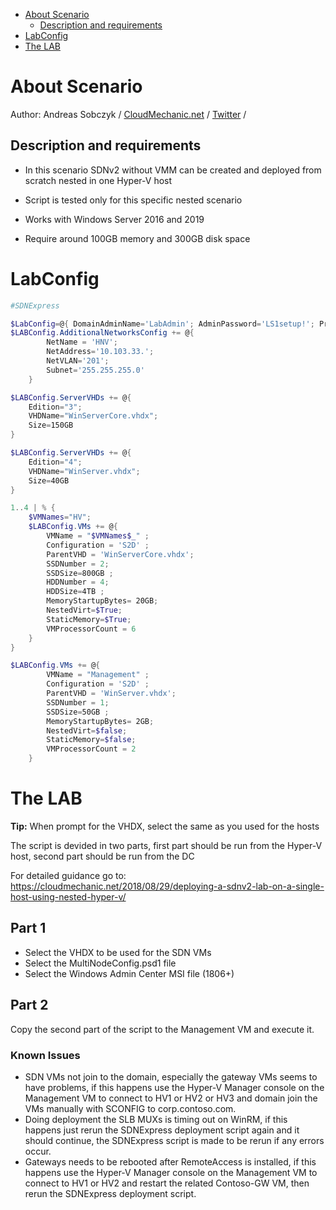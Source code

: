 <!-- TOC -->

- [About Scenario](#about-scenario)
    - [Description and requirements](#description-and-requirements)
- [LabConfig](#labconfig)
- [The LAB](#the-lab)

<!-- /TOC -->

# About Scenario 
Author: Andreas Sobczyk / [CloudMechanic.net](https://CloudMechanic.net) / [Twitter](http://twitter.com/Andreas_Sobczyk) / 

## Description and requirements
* In this scenario SDNv2 without VMM can be created and deployed from scratch nested in one Hyper-V host
* Script is tested only for this specific nested scenario
* Works with Windows Server 2016 and 2019

* Require around 100GB memory and 300GB disk space

# LabConfig

```PowerShell
#SDNExpress

$LabConfig=@{ DomainAdminName='LabAdmin'; AdminPassword='LS1setup!'; Prefix = 'SDNExpress2019-'; SecureBoot=$false; SwitchName = 'LabSwitch'; DCEdition='4'; VMs=@();InstallSCVMM='No'; PullServerDC=$false; CreateClientParent=$false ; ClientEdition='Enterprise'; Internet=$true;AllowedVLANs="1-400"; AdditionalNetworksInDC=$true; AdditionalNetworksConfig=@(); EnableGuestServiceInterface=$true; ServerVHDs=@();}
$LABConfig.AdditionalNetworksConfig += @{ 
        NetName = 'HNV';
        NetAddress='10.103.33.';
        NetVLAN='201';
        Subnet='255.255.255.0'
    }

$LABConfig.ServerVHDs += @{
    Edition="3";
    VHDName="WinServerCore.vhdx";
    Size=150GB
}

$LABConfig.ServerVHDs += @{
    Edition="4";
    VHDName="WinServer.vhdx";
    Size=40GB
}

1..4 | % { 
    $VMNames="HV";
    $LABConfig.VMs += @{
        VMName = "$VMNames$_" ;
        Configuration = 'S2D' ;
        ParentVHD = 'WinServerCore.vhdx';
        SSDNumber = 2;
        SSDSize=800GB ;
        HDDNumber = 4;
        HDDSize=4TB ;
        MemoryStartupBytes= 20GB;
        NestedVirt=$True;
        StaticMemory=$True;
        VMProcessorCount = 6
    }
}

$LABConfig.VMs += @{
        VMName = "Management" ;
        Configuration = 'S2D' ;
        ParentVHD = 'WinServer.vhdx';
        SSDNumber = 1;
        SSDSize=50GB ;
        MemoryStartupBytes= 2GB;
        NestedVirt=$false;
        StaticMemory=$false;
        VMProcessorCount = 2
    }

```

# The LAB

**Tip:** When prompt for the VHDX, select the same as you used for the hosts


The script is devided in two parts, first part should be run from the Hyper-V host, second part should be run from the DC

For detailed guidance go to: https://cloudmechanic.net/2018/08/29/deploying-a-sdnv2-lab-on-a-single-host-using-nested-hyper-v/

## Part 1
* Select the VHDX to be used for the SDN VMs
* Select the MultiNodeConfig.psd1 file 
* Select the Windows Admin Center MSI file (1806+)

## Part 2
Copy the second part of the script to the Management VM and execute it.

### Known Issues
* SDN VMs not join to the domain, especially the gateway VMs seems to have problems, if this happens use the Hyper-V Manager console on the Management VM to connect to HV1 or HV2 or HV3 and domain join the VMs manually with SCONFIG to corp.contoso.com.
* Doing deployment the SLB MUXs is timing out on WinRM, if this happens just rerun the SDNExpress deployment script again and it should continue, the SDNExpress script is made to be rerun if any errors occur.
*  Gateways needs to be rebooted after RemoteAccess is installed, if this happens use the Hyper-V Manager console on the Management VM to connect to HV1 or HV2 and restart the related Contoso-GW VM, then rerun the SDNExpress deployment script.
